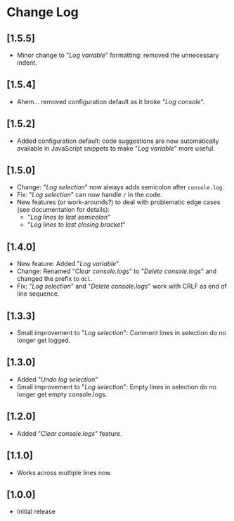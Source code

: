 # Change Log

## [1.5.5]
- Minor change to "_Log variable_" formatting: removed the unnecessary indent.

## [1.5.4]
- Ahem... removed configuration default as it broke "_Log console_".

## [1.5.2]
- Added configuration default: code suggestions are now automatically available in JavaScript snippets to make "_Log variable_" more useful.

## [1.5.0]
- Change: "_Log selection_" now always adds semicolon after `console.log`. 
- Fix: "_Log selection_" can now handle `/` in the code.
- New features (or work-arounds?) to deal with problematic edge cases (see documentation for details):
  - "_Log lines to last semicolon_" 
  - "_Log lines to last closing bracket_"

## [1.4.0]
- New feature: Added "_Log variable_".
- Change: Renamed "_Clear console.logs_" to "_Delete console.logs_" and changed the prefix to `dcl`.
- Fix: "_Log selection_" and "_Delete console.logs_" work with CRLF as end of line sequence.

## [1.3.3]
- Small improvement to "_Log selection_": Comment lines in selection do no longer get logged.

## [1.3.0]

- Added "_Undo log selection_"
- Small improvement to "_Log selection_": Empty lines in selection do no longer get empty console.logs.

## [1.2.0]

- Added "_Clear console.logs_" feature.

## [1.1.0]

- Works across multiple lines now.

## [1.0.0]

- Initial release